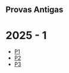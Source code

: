 ## Provas Antigas

# 2025 - 1

- [P1](https://oangelo.github.io/Calculo-Vetorial-Exploracao-Espacial/provas/p1-2025-1.html)
- [P2](https://oangelo.github.io/Calculo-Vetorial-Exploracao-Espacial/provas/p2-2025-1.html)
- [P3](https://oangelo.github.io/Calculo-Vetorial-Exploracao-Espacial/provas/p3-2025-1.html)
